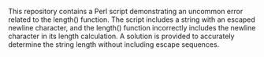 This repository contains a Perl script demonstrating an uncommon error related to the length() function. The script includes a string with an escaped newline character, and the length() function incorrectly includes the newline character in its length calculation. A solution is provided to accurately determine the string length without including escape sequences.